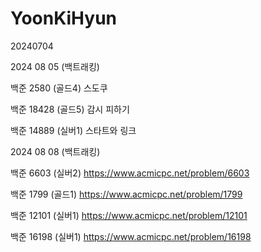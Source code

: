 # YoonKiHyun

20240704 

2024 08 05 (백트래킹)

백준 2580 (골드4) 스도쿠

백준 18428 (골드5) 감시 피하기

백준 14889 (실버1) 스타트와 링크

2024 08 08 (백트래킹)

백준 6603 (실버2)
https://www.acmicpc.net/problem/6603

백준 1799 (골드1)
https://www.acmicpc.net/problem/1799

백준 12101 (실버1)
https://www.acmicpc.net/problem/12101

백준 16198 (실버1)
https://www.acmicpc.net/problem/16198

